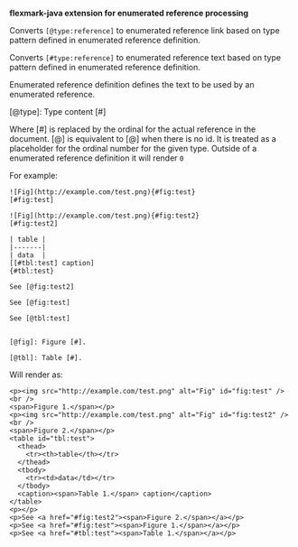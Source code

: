 **flexmark-java extension for enumerated reference processing**

Converts `[@type:reference]` to enumerated reference link based on type pattern defined in enumerated
reference definition.

Converts `[#type:reference]` to enumerated reference text based on type pattern defined in enumerated
reference definition.

Enumerated reference definition defines the text to be used by an enumerated reference. 

[@type]: Type content [#]

Where [#] is replaced by the ordinal for the actual reference in the document. [@] is equivalent
to [@] when there is no id. It is treated as a placeholder for the ordinal number for the given
type. Outside of a enumerated reference definition it will render `0` 


For example:

```
![Fig](http://example.com/test.png){#fig:test}  
[#fig:test]

![Fig](http://example.com/test.png){#fig:test2}  
[#fig:test2]

| table |
|-------|
| data  |
[[#tbl:test] caption]
{#tbl:test}

See [@fig:test2]

See [@fig:test]

See [@tbl:test]


[@fig]: Figure [#].

[@tbl]: Table [#].
```

Will render as:

```
<p><img src="http://example.com/test.png" alt="Fig" id="fig:test" /><br />
<span>Figure 1.</span></p>
<p><img src="http://example.com/test.png" alt="Fig" id="fig:test2" /><br />
<span>Figure 2.</span></p>
<table id="tbl:test">
  <thead>
    <tr><th>table</th></tr>
  </thead>
  <tbody>
    <tr><td>data</td></tr>
  </tbody>
  <caption><span>Table 1.</span> caption</caption>
</table>
<p></p>
<p>See <a href="#fig:test2"><span>Figure 2.</span></a></p>
<p>See <a href="#fig:test"><span>Figure 1.</span></a></p>
<p>See <a href="#tbl:test"><span>Table 1.</span></a></p>
```


